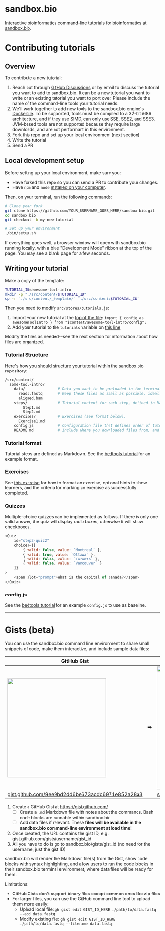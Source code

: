 # sandbox.bio

Interactive bioinformatics command-line tutorials for bioinformatics at [sandbox.bio](https://sandbox.bio).

# Contributing tutorials

## Overview

To contribute a new tutorial:

1. Reach out through [GitHub Discussions](https://github.com/sandbox-bio/sandbox.bio/discussions) or by email to discuss the tutorial you want to add to sandbox.bio. It can be a new tutorial you want to write or an existing tutorial you want to port over. Please include the name of the command-line tools your tutorial needs.
2. We'll work together to add new tools to the sandbox.bio engine's [Dockerfile](https://github.com/sandbox-bio/v86/blob/master/tools/docker/debian/Dockerfile). To be supported, tools must be compiled to a 32-bit i686 architecture, and if they use SIMD, can only use SSE, SSE2, and SSE3. JVM-based tools are not supported because they require large downloads, and are not performant in this environment.
3. Fork this repo and set up your local environment (next section)
4. Write the tutorial
5. Send a PR

## Local development setup

Before setting up your local environment, make sure you:

- Have forked this repo so you can send a PR to contribute your changes.
- Have `npm` and `node` [installed on your computer](https://docs.npmjs.com/downloading-and-installing-node-js-and-npm).

Then, on your terminal, run the following commands:

```bash
# Clone your fork
git clone https://github.com/YOUR_USERNAME_GOES_HERE/sandbox.bio.git
cd sandbox.bio
git checkout -b my-new-tutorial

# Set up your environment
./bin/setup.sh
```

If everything goes well, a browser window will open with sandbox.bio running locally, with a blue "Development Mode" ribbon at the top of the page. You may see a blank page for a few seconds.

## Writing your tutorial

Make a copy of the template:

```bash
TUTORIAL_ID=awesome-tool-intro
mkdir -p "./src/content/$TUTORIAL_ID"
cp -r "./src/content/_template/" "./src/content/$TUTORIAL_ID"
```

Then you need to modify `src/stores/tutorials.js`:

1. Import your new tutorial at the [top of the file](https://github.com/sandbox-bio/sandbox.bio/blob/main/src/stores/tutorials.js#L30): `import { config as awesomeToolIntro } from "$content/awesome-tool-intro/config";`
2. Add your tutorial to the `tutorials` variable on [this line](https://github.com/sandbox-bio/sandbox.bio/blob/main/src/stores/tutorials.js#L54)

Modify the files as needed--see the next section for information about how files are organized.

### Tutorial Structure

Here's how you should structure your tutorial within the sandbox.bio repository:

```bash
/src/content/
  some-tool-intro/
    data/               # Data you want to be preloaded in the terminal when the tutorial loads.
      reads.fastq       # Keep these files as small as possible, ideally < 100KB if possible.
      aligned.bam
    steps/              # Tutorial content for each step, defined in Markdown format (see format below).
        Step1.md
        Step2.md
    exercises/          # Exercises (see format below).
      Exercise1.md
    config.js           # Configuration file that defines order of tutorial steps, and other metadata.
    README.md           # Include where you downloaded files from, and how/if they were processed (optional).
```

### Tutorial format

Tutorial steps are defined as Markdown. See the [bedtools tutorial](https://raw.githubusercontent.com/sandbox-bio/sandbox.bio/main/src/content/bedtools-intro/steps/Step12.md) for an example format.

### Exercises

See [this exercise](https://raw.githubusercontent.com/sandbox-bio/sandbox.bio/b3174e01e25c48c1bf655e894626eb0a09c88992/src/content/debugging-puzzles/steps/PuzzleBedSpaces.md) for how to format an exercise, optional hints to show learners, and the criteria for marking an exercise as successfully completed.

### Quizzes

Multiple-choice quizzes can be implemented as follows. If there is only one valid answer, the quiz will display radio boxes, otherwise it will show checkboxes.

```js
<Quiz
	id="step3-quiz2"
	choices={[
		{ valid: false, value: `Montreal` },
		{ valid: true, value: `Ottawa` },
		{ valid: false, value: `Toronto` },
		{ valid: false, value: `Vancouver` }
	]}
>
	<span slot="prompt">What is the capital of Canada?</span>
</Quiz>
```

### config.js

See the [bedtools tutorial](https://github.com/sandbox-bio/sandbox.bio/blob/main/src/content/bedtools-intro/config.js) for an example `config.js` to use as baseline.

---

# Gists (beta)

You can use the sandbox.bio command line environment to share small snippets of code, make them interactive, and include sample data files:

|GitHub Gist||sandbox.bio|
|--|--|--|
| <img src="https://github.com/user-attachments/assets/81129198-aeba-417f-a080-bca31153d93c" height="320"> | ➡️ | <img src="https://github.com/user-attachments/assets/a556c66e-46ba-4760-9c11-8b8ceaca06c7" height="400"> |
|[gist.github.com/9ee9bd2dd6be673acdc6971e852a28a3](https://gist.github.com/robertaboukhalil/9ee9bd2dd6be673acdc6971e852a28a3)||[sandbox.bio/gists/9ee9bd2dd6be673acdc6971e852a28a3](https://sandbox.bio/gists/9ee9bd2dd6be673acdc6971e852a28a3)|

1. Create a GitHub Gist at https://gist.github.com/
	- [ ] Create a `.md` Markdown file with notes about the commands. Bash code blocks are runnable within sandbox.bio
	- [ ] Add data files if relevant. These **files will be available in the sandbox.bio command-line environment at load time**!
2. Once created, the URL contains the gist ID, e.g. gist.github.com/gists/username/gist_id
3. All you have to do is go to sandbox.bio/gists/gist_id (no need for the username, just the gist ID)

sandbox.bio will render the Markdown file(s) from the Gist, show code blocks with syntax highlighting, and allow users to run the code blocks in their sandbox.bio terminal environment, where data files will be ready for them.

Limitations:
* GitHub Gists don't support binary files except common ones like zip files
* For larger files, you can use the GitHub command line tool to upload them more easily:
  * Upload local file: `gh gist edit GIST_ID_HERE ./path/to/data.fastq --add data.fastq`
  * Modify existing file: `gh gist edit GIST_ID_HERE ./path/to/data.fastq --filename data.fastq`
